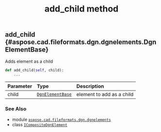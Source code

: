 ﻿---
title: add_child method
second_title: Aspose.CAD for Python via .NET API References
description: 
type: docs
weight: 20
url: /python-net/aspose.cad.fileformats.dgn.dgnelements/icompositedgnelement/add_child/
is_root: false
---

## add_child {#aspose.cad.fileformats.dgn.dgnelements.DgnElementBase}

Adds element as a child



```python
def add_child(self, child):
    ...
```


| Parameter | Type | Description |
| :- | :- | :- |
| child | [`DgnElementBase`](/cad/python-net/aspose.cad.fileformats.dgn.dgnelements/dgnelementbase) | element to add as a child |



### See Also
* module [`aspose.cad.fileformats.dgn.dgnelements`](../../)
* class [`ICompositeDgnElement`](/cad/python-net/aspose.cad.fileformats.dgn.dgnelements/icompositedgnelement)
